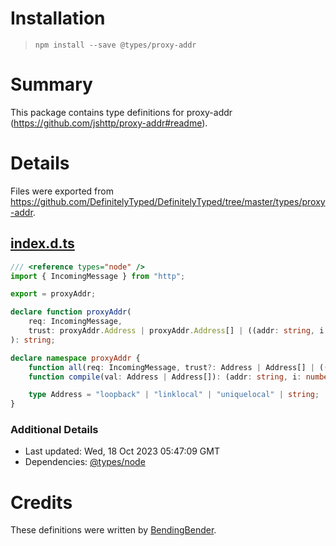 # Installation
> `npm install --save @types/proxy-addr`

# Summary
This package contains type definitions for proxy-addr (https://github.com/jshttp/proxy-addr#readme).

# Details
Files were exported from https://github.com/DefinitelyTyped/DefinitelyTyped/tree/master/types/proxy-addr.
## [index.d.ts](https://github.com/DefinitelyTyped/DefinitelyTyped/tree/master/types/proxy-addr/index.d.ts)
````ts
/// <reference types="node" />
import { IncomingMessage } from "http";

export = proxyAddr;

declare function proxyAddr(
    req: IncomingMessage,
    trust: proxyAddr.Address | proxyAddr.Address[] | ((addr: string, i: number) => boolean),
): string;

declare namespace proxyAddr {
    function all(req: IncomingMessage, trust?: Address | Address[] | ((addr: string, i: number) => boolean)): string[];
    function compile(val: Address | Address[]): (addr: string, i: number) => boolean;

    type Address = "loopback" | "linklocal" | "uniquelocal" | string;
}

````

### Additional Details
 * Last updated: Wed, 18 Oct 2023 05:47:09 GMT
 * Dependencies: [@types/node](https://npmjs.com/package/@types/node)

# Credits
These definitions were written by [BendingBender](https://github.com/BendingBender).
